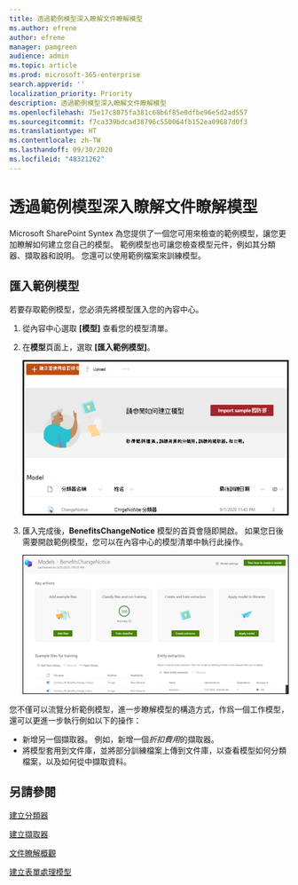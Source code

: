 ```yaml
---
title: 透過範例模型深入瞭解文件瞭解模型
ms.author: efrene
author: efrene
manager: pamgreen
audience: admin
ms.topic: article
ms.prod: microsoft-365-enterprise
search.appverid: ''
localization_priority: Priority
description: 透過範例模型深入瞭解文件瞭解模型
ms.openlocfilehash: 75e17c8075fa381c68b6f85e0dfbe96e5d2ad557
ms.sourcegitcommit: f7ca339bdcad38796c550064fb152ea09687d0f3
ms.translationtype: HT
ms.contentlocale: zh-TW
ms.lasthandoff: 09/30/2020
ms.locfileid: "48321262"
---
```

# <a name="learn-about-document-understanding-models-through-a-sample-model"></a>透過範例模型深入瞭解文件瞭解模型

Microsoft SharePoint Syntex 為您提供了一個您可用來檢查的範例模型，讓您更加瞭解如何建立您自己的模型。 範例模型也可讓您檢查模型元件，例如其分類器、擷取器和說明。 您還可以使用範例檔案來訓練模型。

## <a name="import-the-sample-model"></a>匯入範例模型

若要存取範例模型，您必須先將模型匯入您的內容中心。

1. 從內容中心選取 **[模型]** 查看您的模型清單。</br>
2. 在**模型**頁面上，選取 **[匯入範例模型]**。</br>

    ![匯入範例模型](../media/content-understanding/import-sample-model.png) </br>

3. 匯入完成後，**BenefitsChangeNotice** 模型的首頁會隨即開啟。 如果您日後需要開啟範例模型，您可以在內容中心的模型清單中執行此操作。 </br>

     ![範例首頁](../media/content-understanding/sample-home-page.png)</br>

您不僅可以流覽分析範例模型，進一步瞭解模型的構造方式，作爲一個工作模型，還可以更進一步執行例如以下的操作：

- 新增另一個擷取器。 例如，新增一個*折扣費用*的擷取器。
- 將模型套用到文件庫，並將部分訓練檔案上傳到文件庫，以查看模型如何分類檔案，以及如何從中擷取資料。


## <a name="see-also"></a>另請參閱
[建立分類器](create-a-classifier.md)

[建立擷取器](create-an-extractor.md)

[文件瞭解概觀](document-understanding-overview.md)

[建立表單處理模型](create-a-form-processing-model.md)  
